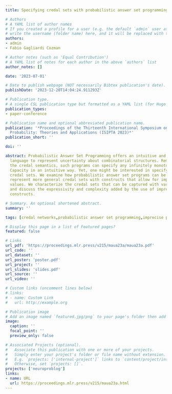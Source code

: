 ```yaml
---
title: Specifying credal sets with probabilistic answer set programming

# Authors
# A YAML list of author names
# If you created a profile for a user (e.g. the default `admin` user at `content/authors/admin/`), 
# write the username (folder name) here, and it will be replaced with their full name and linked to their profile.
authors:
- admin
- Fabio Gagliardi Cozman

# Author notes (such as 'Equal Contribution')
# A YAML list of notes for each author in the above `authors` list
author_notes: []

date: '2023-07-01'

# Date to publish webpage (NOT necessarily Bibtex publication's date).
publishDate: '2023-12-20T14:04:24.911293Z'

# Publication type.
# A single CSL publication type but formatted as a YAML list (for Hugo requirements).
publication_types:
- paper-conference

# Publication name and optional abbreviated publication name.
publication: '*Proceedings of the Thirteenth International Symposium on Imprecise
  Probability: Theories and Applications (ISIPTA 2023)*'
publication_short: ''

doi: ''

abstract: Probabilistic Answer Set Programming offers an intuitive and powerful declarative
  language to represent uncertainty about combinatorial structures. Remarkably, under
  the credal semantics, such programs can specify any infinitely monotone Choquet
  Capacity in an intuitive way. Yet, one might be interested in specifying more general
  credal sets. We examine how probabilistic answer set programs can be extended to
  represent more general credal sets with constructs that allow for imprecise probability
  values. We characterize the credal sets that can be captured with various languages,
  and discuss the expressivity and complexity added by the use of imprecision in probabilistic
  constructs.

# Summary. An optional shortened abstract.
summary: ''

tags: [credal networks,probabilistic answer set programming,imprecise probability]

# Display this page in a list of Featured pages?
featured: false

# Links
url_pdf: 'https://proceedings.mlr.press/v215/maua23a/maua23a.pdf'
url_code: ''
url_dataset: ''
url_poster: 'poster.pdf'
url_project: ''
url_slides: 'slides.pdf'
url_source: ''
url_video: ''

# Custom links (uncomment lines below)
# links:
# - name: Custom Link
#   url: http://example.org

# Publication image
# Add an image named `featured.jpg/png` to your page's folder then add a caption below.
image:
  caption: ''
  focal_point: ''
  preview_only: false

# Associated Projects (optional).
#   Associate this publication with one or more of your projects.
#   Simply enter your project's folder or file name without extension.
#   E.g. `projects: ['internal-project']` links to `content/project/internal-project/index.md`.
#   Otherwise, set `projects: []`.
projects: ['neuroproblog']
links:
- name: URL
  url: https://proceedings.mlr.press/v215/maua23a.html
---
```

